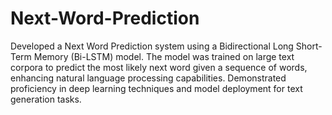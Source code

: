 # Next-Word-Prediction

Developed a Next Word Prediction system using a Bidirectional Long Short-Term Memory (Bi-LSTM) model. 
The model was trained on large text corpora to predict the most likely next word given a sequence of words,
enhancing natural language processing capabilities.
Demonstrated proficiency in deep learning techniques and model deployment for text generation tasks.
